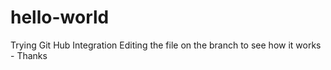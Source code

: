 # hello-world
Trying Git Hub Integration
Editing the file on the branch to see how it works - Thanks
